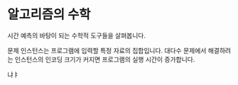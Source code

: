 # 알고리즘의 수학

시간 예측의 바탕이 되는 수학적 도구들을 살펴봅니다. 

문제 인스턴스는 프로그램에 입력할 특정 자료의 집합입니다. 대다수 문제에서 해결하려는 인스턴스의 인코딩 크기가 커지면 프로그램의 실행 시간이 증가합니다. 


냐ㅑ
<!--stackedit_data:
eyJoaXN0b3J5IjpbNzQ1OTM3NTQ5LC0yMjc0NzQxMTJdfQ==
-->